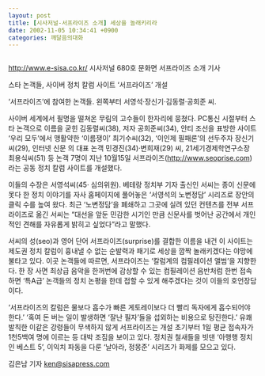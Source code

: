 ```yaml
---
layout: post
title: [시사저널-서프라이즈 소개] 세상을 놀래키리라
date: 2002-11-05 10:34:41 +0900
categories: 깨달음의대화
---
```

<img src="./assets/attach/images/198/649/1036460081.jpg" border="0" alt="" />  
  
http://www.e-sisa.co.kr/ 시사저널 680호 문화면 서프라이즈 소개 기사
  

  
스타 논객들, 사이버 정치 칼럼 사이트 ‘서프라이즈’ 개설
  

  
‘서프라이즈’에 참여한 논객들. 왼쪽부터 서영석·장신기·김동렬·공희준 씨.
  

  

  
사이버 세계에서 필명을 떨쳐온 무림의 고수들이 한자리에 뭉쳤다. PC통신 시절부터 스타 논객으로 이름을 굳힌 김동렬씨(38), 저자 공희준씨(34), 안티 조선을 표방한 사이트 ‘우리 모두’에서 맹활약한 ‘이름쟁이’ 최기수씨(32), ‘이인제 필패론’의 선두주자 장신기씨(29), 인터넷 신문 의 대표 논객 민경진(34)·변희재(29) 씨, 21세기경제학연구소장 최용식씨(51) 등 논객 7명이 지난 10월15일 서프라이즈(http://www.seoprise.com)라는 공동 정치 칼럼 사이트를 개설했다.
  

  
이들의 수장은 서영석씨(45· 심의위원). 베테랑 정치부 기자 출신인 서씨는 종이 신문에 못다 한 정치 이야기를 자사 홈페이지에 풀어놓은 ‘서영석의 노변정담’ 시리즈로 장안의 클릭 수를 높여 왔다. 최근 ‘노변정담’을 폐쇄하고 그곳에 실려 있던 컨텐츠를 전부 서프라이즈로 옮긴 서씨는 “대선을 앞둔 민감한 시기인 만큼 신문사를 벗어난 공간에서 개인적인 견해를 자유롭게 밝히고 싶었다”라고 말했다.
  

  
서씨의 성(seo)과 영어 단어 서프라이즈(surprise)를 결합한 이름을 내건 이 사이트는 제도권 정치 칼럼이 흉내낼 수 없는 순발력과 패기로 세상을 깜짝 놀래키겠다는 야망에 불타고 있다. 이곳 논객들에 따르면, 서프라이즈는 ‘칼럼계의 컴필레이션 앨범’을 지향한다. 한 장 사면 최상급 음악을 한꺼번에 감상할 수 있는 컴필레이션 음반처럼 한번 접속하면 ‘특A급’ 논객들의 정치 논평을 한데 접할 수 있게 해주겠다는 것이 이들의 호언장담이다.
  

  
‘서프라이즈의 칼럼은 물보다 흡수가 빠른 게토레이보다 더 빨리 독자에게 흡수되어야 한다.’ ‘혹여 돈 버는 일이 발생하면 ‘잘난 필자’들을 섭외하는 비용으로 탕진한다.’ 유쾌 발칙한 이같은 강령들이 무색하지 않게 서프라이즈는 개설 초기부터 1일 평균 접속자가 1천5백여 명에 이르는 등 대박 조짐을 보이고 있다. 정치권 철새들을 빗댄 ‘아행행 정치인 베스트 5’, 이익치 파동을 다룬 ‘날아라, 정몽준’ 시리즈가 화제를 모으고 있다.
  

  
김은남 기자 ken@sisapress.com
